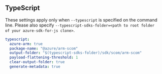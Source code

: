 ## TypeScript

These settings apply only when `--typescript` is specified on the command line.
Please also specify `--typescript-sdks-folder=<path to root folder of your azure-sdk-for-js clone>`.

``` yaml $(typescript)
typescript:
  azure-arm: true
  package-name: "@azure/arm-scom"
  output-folder: "$(typescript-sdks-folder)/sdk/scom/arm-scom"
  payload-flattening-threshold: 1
  clear-output-folder: true
  generate-metadata: true
```
